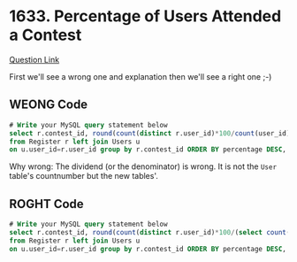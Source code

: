# 1633. Percentage of Users Attended a Contest

[Question Link](https://leetcode.com/problems/percentage-of-users-attended-a-contest/)


First we'll see a wrong one and explanation then we'll see a right one ;-)


## WEONG Code
```sql
# Write your MySQL query statement below
select r.contest_id, round(count(distinct r.user_id)*100/count(user_id), 2) percentage
from Register r left join Users u
on u.user_id=r.user_id group by r.contest_id ORDER BY percentage DESC, contest_id
```
Why wrong:
The dividend (or the denominator) is wrong. It is not the `User` table's countnumber but the new tables'.
## ROGHT Code
```sql
# Write your MySQL query statement below
select r.contest_id, round(count(distinct r.user_id)*100/(select count(user_id) from Users), 2) percentage
from Register r left join Users u
on u.user_id=r.user_id group by r.contest_id ORDER BY percentage DESC, contest_id
```
